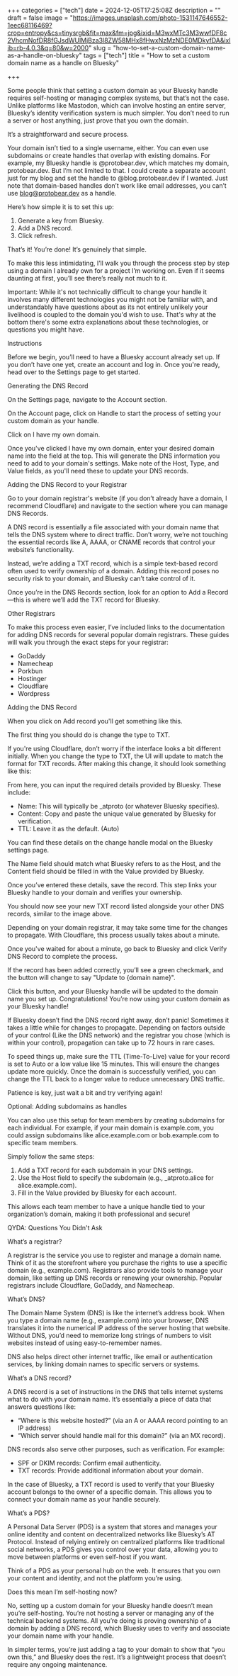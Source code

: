 +++
categories = ["tech"]
date = 2024-12-05T17:25:08Z
description = ""
draft = false
image = "https://images.unsplash.com/photo-1531147646552-1eec68116469?crop=entropy&cs=tinysrgb&fit=max&fm=jpg&ixid=M3wxMTc3M3wwfDF8c2VhcmNofDR8fGJsdWUlMjBza3l8ZW58MHx8fHwxNzMzNDE0MDkyfDA&ixlib=rb-4.0.3&q=80&w=2000"
slug = "how-to-set-a-custom-domain-name-as-a-handle-on-bluesky"
tags = ["tech"]
title = "How to set a custom domain name as a handle on Bluesky"

+++


Some people think that setting a custom domain as your Bluesky handle requires self-hosting or managing complex systems, but that’s not the case. Unlike platforms like Mastodon, which can involve hosting an entire server, Bluesky’s identity verification system is much simpler. You don’t need to run a server or host anything, just prove that you own the domain.

It’s a straightforward and secure process.

Your domain isn’t tied to a single username, either. You can even use subdomains or create handles that overlap with existing domains. For example, my Bluesky handle is @protobear.dev, which matches my domain, protobear.dev. But I’m not limited to that. I could create a separate account just for my blog and set the handle to @blog.protobear.dev if I wanted. Just note that domain-based handles don’t work like email addresses, you can’t use blog@protobear.dev as a handle.

Here’s how simple it is to set this up:

 1. Generate a key from Bluesky.
 2. Add a DNS record.
 3. Click refresh.

That’s it! You’re done! It’s genuinely that simple.

To make this less intimidating, I’ll walk you through the process step by step using a domain I already own for a project I’m working on. Even if it seems daunting at first, you’ll see there’s really not much to it.

Important: While it's not technically difficult to change your handle it involves many different technologies you might not be familiar with, and understandably have questions about as its not entirely unlikely your livelihood is coupled to the domain you'd wish to use. That's why at the bottom there's some extra explanations about these technologies, or questions you might have.




Instructions

Before we begin, you’ll need to have a Bluesky account already set up. If you don’t have one yet, create an account and log in. Once you're ready, head over to the Settings page to get started.




Generating the DNS Record

On the Settings page, navigate to the Account section.



On the Account page, click on Handle to start the process of setting your custom domain as your handle.



Click on I have my own domain.



Once you've clicked I have my own domain, enter your desired domain name into the field at the top. This will generate the DNS information you need to add to your domain's settings. Make note of the Host, Type, and Value fields, as you'll need these to update your DNS records.


Adding the DNS Record to your Registrar

Go to your domain registrar's website (if you don’t already have a domain, I recommend Cloudflare) and navigate to the section where you can manage DNS Records.

A DNS record is essentially a file associated with your domain name that tells the DNS system where to direct traffic. Don’t worry, we’re not touching the essential records like A, AAAA, or CNAME records that control your website’s functionality.

Instead, we’re adding a TXT record, which is a simple text-based record often used to verify ownership of a domain. Adding this record poses no security risk to your domain, and Bluesky can’t take control of it.

Once you’re in the DNS Records section, look for an option to Add a Record—this is where we’ll add the TXT record for Bluesky.

Other Registrars

To make this process even easier, I’ve included links to the documentation for adding DNS records for several popular domain registrars. These guides will walk you through the exact steps for your registrar:

 * GoDaddy
 * Namecheap
 * Porkbun
 * Hostinger
 * Cloudflare
 * Wordpress


Adding the DNS Record

When you click on Add record you'll get something like this.

The first thing you should do is change the type to TXT.

If you're using Cloudflare, don’t worry if the interface looks a bit different initially. When you change the type to TXT, the UI will update to match the format for TXT records. After making this change, it should look something like this:

From here, you can input the required details provided by Bluesky. These include:

 * Name: This will typically be _atproto (or whatever Bluesky specifies).
 * Content: Copy and paste the unique value generated by Bluesky for verification.
 * TTL: Leave it as the default. (Auto)

You can find these details on the change handle modal on the Bluesky settings page.

The Name field should match what Bluesky refers to as the Host, and the Content field should be filled in with the Value provided by Bluesky.

Once you’ve entered these details, save the record. This step links your Bluesky handle to your domain and verifies your ownership.

You should now see your new TXT record listed alongside your other DNS records, similar to the image above.

Depending on your domain registrar, it may take some time for the changes to propagate. With Cloudflare, this process usually takes about a minute.

Once you've waited for about a minute, go back to Bluesky and click Verify DNS Record to complete the process.

If the record has been added correctly, you’ll see a green checkmark, and the button will change to say "Update to {domain name}".

Click this button, and your Bluesky handle will be updated to the domain name you set up. Congratulations! You’re now using your custom domain as your Bluesky handle!

If Bluesky doesn’t find the DNS record right away, don’t panic! Sometimes it takes a little while for changes to propagate. Depending on factors outside of your control (Like the DNS network) and the registrar you chose (which is within your control), propagation can take up to 72 hours in rare cases.

To speed things up, make sure the TTL (Time-To-Live) value for your record is set to Auto or a low value like 15 minutes. This will ensure the changes update more quickly. Once the domain is successfully verified, you can change the TTL back to a longer value to reduce unnecessary DNS traffic.

Patience is key, just wait a bit and try verifying again!


Optional: Adding subdomains as handles

You can also use this setup for team members by creating subdomains for each individual. For example, if your main domain is example.com, you could assign subdomains like alice.example.com or bob.example.com to specific team members.

Simply follow the same steps:

 1. Add a TXT record for each subdomain in your DNS settings.
 2. Use the Host field to specify the subdomain (e.g., _atproto.alice for alice.example.com).
 3. Fill in the Value provided by Bluesky for each account.

This allows each team member to have a unique handle tied to your organization’s domain, making it both professional and secure!




QYDA: Questions You Didn't Ask



What’s a registrar?

A registrar is the service you use to register and manage a domain name. Think of it as the storefront where you purchase the rights to use a specific domain (e.g., example.com). Registrars also provide tools to manage your domain, like setting up DNS records or renewing your ownership. Popular registrars include Cloudflare, GoDaddy, and Namecheap.


What’s DNS?

The Domain Name System (DNS) is like the internet’s address book. When you type a domain name (e.g., example.com) into your browser, DNS translates it into the numerical IP address of the server hosting that website. Without DNS, you’d need to memorize long strings of numbers to visit websites instead of using easy-to-remember names.

DNS also helps direct other internet traffic, like email or authentication services, by linking domain names to specific servers or systems.


What’s a DNS record?

A DNS record is a set of instructions in the DNS that tells internet systems what to do with your domain name. It’s essentially a piece of data that answers questions like:

 * “Where is this website hosted?” (via an A or AAAA record pointing to an IP address)
 * “Which server should handle mail for this domain?” (via an MX record).

DNS records also serve other purposes, such as verification. For example:

 * SPF or DKIM records: Confirm email authenticity.
 * TXT records: Provide additional information about your domain.

In the case of Bluesky, a TXT record is used to verify that your Bluesky account belongs to the owner of a specific domain. This allows you to connect your domain name as your handle securely.


What’s a PDS?

A Personal Data Server (PDS) is a system that stores and manages your online identity and content on decentralized networks like Bluesky’s AT Protocol. Instead of relying entirely on centralized platforms like traditional social networks, a PDS gives you control over your data, allowing you to move between platforms or even self-host if you want.

Think of a PDS as your personal hub on the web. It ensures that you own your content and identity, and not the platform you’re using.


Does this mean I’m self-hosting now?

No, setting up a custom domain for your Bluesky handle doesn’t mean you’re self-hosting. You’re not hosting a server or managing any of the technical backend systems. All you’re doing is proving ownership of a domain by adding a DNS record, which Bluesky uses to verify and associate your domain name with your handle.

In simpler terms, you’re just adding a tag to your domain to show that “you own this,” and Bluesky does the rest. It’s a lightweight process that doesn’t require any ongoing maintenance.